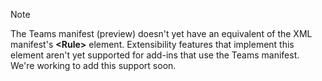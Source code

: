   > [!NOTE]
  > The Teams manifest (preview) doesn't yet have an equivalent of the XML manifest's **\<Rule\>** element. Extensibility features that implement this element aren't yet supported for add-ins that use the Teams manifest. We're working to add this support soon.